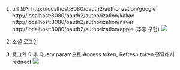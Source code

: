 1. url 요청 
   http://localhost:8080/oauth2/authorization/google
   http://localhost:8080/oauth2/authorization/kakao
   http://localhost:8080/oauth2/authorization/naver
   http://localhost:8080/oauth2/authorization/apple (추후 구현)
   ![](스크린샷%202024-05-20%20오후%2010.20.44.png)

2. 소셜 로그인

3. 로그인 이후 Query param으로 Access token, Refresh token 전달해서 redirect
![](스크린샷%202024-05-20%20오후%2010.21.58.png)